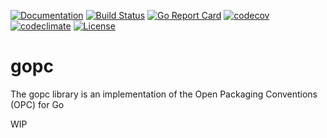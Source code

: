 [![Documentation](https://godoc.org/github.com/qmuntal/gopc?status.svg)](https://godoc.org/github.com/qmuntal/gopc)
[![Build Status](https://travis-ci.org/qmuntal/gopc.svg?branch=master)](https://travis-ci.org/qmuntal/gopc)
[![Go Report Card](https://goreportcard.com/badge/github.com/qmuntal/gopc)](https://goreportcard.com/report/github.com/qmuntal/gopc)
[![codecov](https://coveralls.io/repos/github/qmuntal/gopc/badge.svg)](https://coveralls.io/github/qmuntal/gopc?branch=master)
[![codeclimate](https://codeclimate.com/github/qmuntal/gopc/badges/gpa.svg)](https://codeclimate.com/github/qmuntal/gopc)
[![License](https://img.shields.io/badge/License-BSD%202--Clause-orange.svg)](https://opensource.org/licenses/BSD-2-Clause)

# gopc
The gopc library is an implementation of the Open Packaging Conventions (OPC) for Go

WIP
